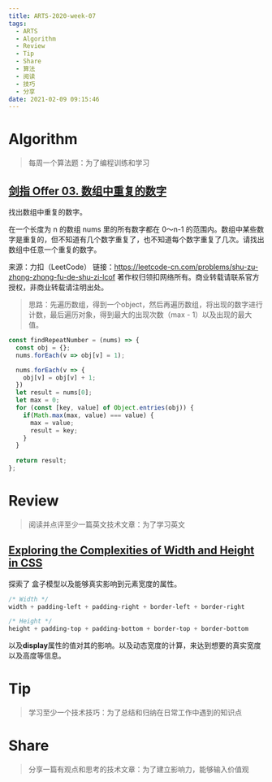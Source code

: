```yaml
---
title: ARTS-2020-week-07
tags:
  - ARTS
  - Algorithm
  - Review
  - Tip
  - Share
  - 算法
  - 阅读
  - 技巧
  - 分享
date: 2021-02-09 09:15:46
---
```


# Algorithm

> 每周一个算法题：为了编程训练和学习

## [剑指 Offer 03. 数组中重复的数字](https://leetcode-cn.com/problems/shu-zu-zhong-zhong-fu-de-shu-zi-lcof/)

找出数组中重复的数字。


在一个长度为 n 的数组 nums 里的所有数字都在 0～n-1 的范围内。数组中某些数字是重复的，但不知道有几个数字重复了，也不知道每个数字重复了几次。请找出数组中任意一个重复的数字。



来源：力扣（LeetCode）
链接：https://leetcode-cn.com/problems/shu-zu-zhong-zhong-fu-de-shu-zi-lcof
著作权归领扣网络所有。商业转载请联系官方授权，非商业转载请注明出处。



> 思路：先遍历数组，得到一个object，然后再遍历数组，将出现的数字进行计数，最后遍历对象，得到最大的出现次数（max - 1）以及出现的最大值。

```javascript
const findRepeatNumber = (nums) => {
  const obj = {};
  nums.forEach(v => obj[v] = 1);

  nums.forEach(v => {
    obj[v] = obj[v] + 1;
  })
  let result = nums[0];
  let max = 0;
  for (const [key, value] of Object.entries(obj)) {
    if(Math.max(max, value) === value) {
      max = value;
      result = key;
    }
  }
  
  return result;
};
```




# Review

> 阅读并点评至少一篇英文技术文章：为了学习英文

## [Exploring the Complexities of Width and Height in CSS](https://css-tricks.com/exploring-the-complexities-of-width-and-height-in-css/)

探索了 盒子模型以及能够真实影响到元素宽度的属性。

```css
/* Width */
width + padding-left + padding-right + border-left + border-right

/* Height */
height + padding-top + padding-bottom + border-top + border-bottom
```

以及**display**属性的值对其的影响。以及动态宽度的计算，来达到想要的真实宽度以及高度等信息。


# Tip

> 学习至少一个技术技巧：为了总结和归纳在日常工作中遇到的知识点

# Share

> 分享一篇有观点和思考的技术文章：为了建立影响力，能够输入价值观
